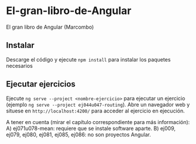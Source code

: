 # El-gran-libro-de-Angular
El gran libro de Angular (Marcombo)

## Instalar
Descarge el código y ejecute `npm install` para instalar los paquetes necesarios

## Ejecutar ejercicios
Ejecute `ng serve --project <nombre-ejercicio>` para ejecutar un ejercicio (ejemplo `ng serve --project ej044u047-routing`).
Abre un navegador web y situese en `http://localhost:4200/` para acceder al ejercicio en ejecución.

A tener en cuenta (mirar el capítulo correspondiente para más información):
A) ej071u078-mean: requiere que se instale software aparte.
B) ej009, ej079, ej080, ej081, ej085, ej086: no son proyectos Angular. 
